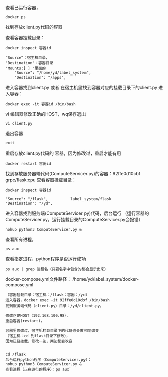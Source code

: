 查看已运行容器，
```docker
docker ps
```

找到存放client.py代码的容器

查看容器挂载目录：
```docker
docker inspect 容器id
```
	“Source”：宿主机目录，
	"Destination"：容器目录
	"Mounts:[ ] "里面的
		"Source": "/home/yd/label_system",
		"Destination": "/apps",

进入容器找到client.py 或者 在宿主机里找到容器对应的挂载目录下的client.py
进入容器：
```docker
docker exec -it 容器id /bin/bash
```

vi 编辑器修改正确的HOST，wq保存退出
```docker
vi client.py
```

退出容器
```
exit
```

重启存放client.py代码的 容器，因为修改过，重启才能有用
```docker
docker restart 容器id
```

找到存放服务器端代码(ComputeServicer.py)的容器：92ffe0d10cbf   grpc/flask:cpu
查看容器挂载目录：
```docker
docker inspect 容器id
```
	"Source": "/flask",          label_system/flask
	"Destination": "/yd",

进入容器找到服务端(ComputeServicer.py)代码，后台运行
（运行容器的ComputeServicer.py，运行挂载目录的ComputeServicer.py会报错）
```docker
nohup python3 ComputeServicer.py &
```

查看所有进程，
```
ps aux
```
查看指定进程，python程序是否运行成功
```
ps aux | grep 进程名（只要名字中包含的都会显示出来）
```


docker-compose.yml文件路径：
	/home/yd/label_system/docker-compose.yml



	（容器挂载目录：宿主机：/flask：容器：/yd）
	进入容器，docker exec -it 92ffe0d10cbf /bin/bash
	找到服务端代码（client.py）目录：/yd/client.py，
	
	修改正确HOST（192.168.100.98），
	重启容器(restart)，
	
	容器里修改过，宿主机挂载目录下的代码也会做相同改变
	（宿主机：cd 到flask目录下修改），
	因为已经挂载，修改一边，两边都会改变
	
	
	cd /flask
	后台运行python程序（ComputeServicer.py）：
	nohup python3 ComputeServicer.py &
	查看进程（正在运行的程序）：ps aux`